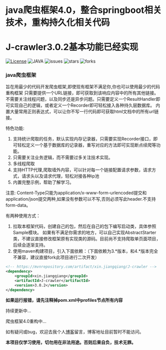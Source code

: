 # java爬虫框架4.0，整合springboot相关技术，重构持久化相关代码

# J-crawler3.0.2基本功能已经实现

[![License](https://img.shields.io/github/license/jiangqiang1996/J-crawler)](https://www.apache.org/licenses/LICENSE-2.0)
![JAVA](https://img.shields.io/badge/JAVA-11+-green.svg)
![issues](https://img.shields.io/github/issues/jiangqiang1996/J-crawler)
![stars](https://img.shields.io/github/stars/jiangqiang1996/J-crawler)
![forks](https://img.shields.io/github/forks/jiangqiang1996/J-crawler)

### java爬虫框架

旨在用最少的代码开发爬虫框架,即使现有框架不满足你,你也可以使用最少的代码重构框架
只需要提供一个URL链接，即可获取到该响应内容中的所有其他链接。不需要关注线程问题，以及同步还是异步问题。只需要定义一个ResultHandler即可实现自己的逻辑，或者定义一个Recorder即可轻松接入各种持久层数据库。
内置大量常用正则表达式，可以让你不写一行代码即可获取html文档中的所有url链接。

特色功能:

1. 支持统计爬取的任务，默认实现内存记录器，只需要实现Recorder接口，即可轻松定义一个基于数据库的记录器，重写对应的方法即可实现断点续爬等功能。
2. 只需要关注业务逻辑，而不需要过多关注技术实现。
4. 多线程爬取
5. 支持HTTP代理,爬取墙外内容，可以针对每一个链接配置请求参数，请求方式，请求头以及请求代理，轻松对接各种ip池
6. 内置完整示例，帮助了解学习。

注意:
Content-Type只能为application/x-www-form-urlencoded提交和application/json提交两种,如果没有参数可以不写,否则必须写此header.不支持form-data。

有两种使用方式：
1. 拉取本框架代码，创建自己的包，然后在自己的包下编写启动类，具体参照Sample模块。
如果有不满足你需求的地方，可以自己实现AbstractStarter类，不建议直接修改框架原有实现类的源码。目前尚不支持爬取单页面项目，后续会逐渐支持。
2. 使用maven构建项目，引入下面依赖：（下面依赖为3.*版本，和4.*版本完全不兼容，建议直接fork此项目进行二次开发）
```XML
<!-- https://mvnrepository.com/artifact/xin.jiangqiang/J-crawler -->
<dependency>
    <groupId>xin.jiangqiang</groupId>
    <artifactId>J-crawler</artifactId>
    <version>3.0.2</version>
</dependency>
```

**如果运行报错，请先注释掉pom.xml中profiles节点所有内容**


持续更新中...

爬虫框架4.0重构中...

如有疑问或bug，欢迎去我个人[博客](https://www.jiangqiang.top)留言，博客地址目前暂时不能访问。

**本项目仅学习使用，切勿用在非法用途。否则后果自负，技术无罪。**
